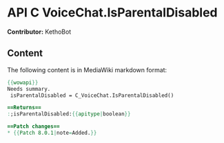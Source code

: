 # API C VoiceChat.IsParentalDisabled

**Contributor:** KethoBot

## Content

The following content is in MediaWiki markdown format:

```mediawiki
{{wowapi}}
Needs summary.
 isParentalDisabled = C_VoiceChat.IsParentalDisabled()

==Returns==
:;isParentalDisabled:{{apitype|boolean}}

==Patch changes==
* {{Patch 8.0.1|note=Added.}}
```